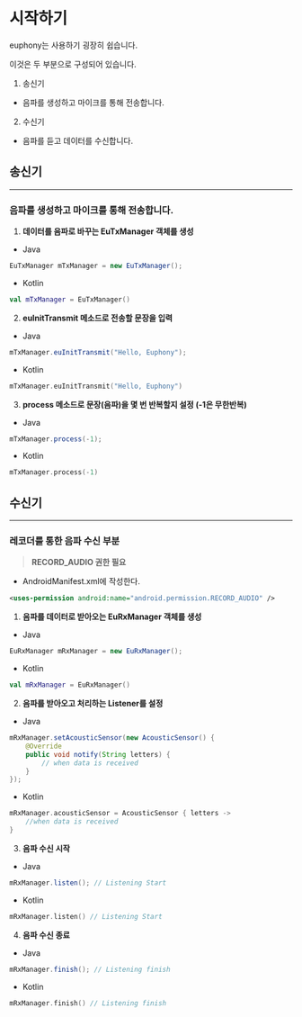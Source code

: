# 시작하기

euphony는 사용하기 굉장히 쉽습니다.

이것은 두 부분으로 구성되어 있습니다.

1) 송신기
 - 음파를 생성하고 마이크를 통해 전송합니다.
2) 수신기
- 음파를 듣고 데이터를 수신합니다.

## 송신기

---

### 음파를 생성하고 마이크를 통해 전송합니다.

1. **데이터를 음파로 바꾸는 EuTxManager 객체를 생성**
- Java

```java
EuTxManager mTxManager = new EuTxManager();
```

- Kotlin

```kotlin
val mTxManager = EuTxManager()
```

2. **euInitTransmit 메소드로 전송할 문장을 입력**
- Java

```java
mTxManager.euInitTransmit("Hello, Euphony");
```

- Kotlin

```kotlin
mTxManager.euInitTransmit("Hello, Euphony")
```

3. **process 메소드로 문장(음파)을 몇 번 반복할지 설정 (-1은 무한반복)**
- Java

```java
mTxManager.process(-1);
```

- Kotlin

```kotlin
mTxManager.process(-1)
```

## 수신기

---

### 레코더를 통한 음파 수신 부분

> **RECORD_AUDIO 권한 필요**

- AndroidManifest.xml에 작성한다.

```xml
<uses-permission android:name="android.permission.RECORD_AUDIO" />
```

1. **음파를 데이터로 받아오는 EuRxManager 객체를 생성**
- Java

```java
EuRxManager mRxManager = new EuRxManager();
```

- Kotlin

```kotlin
val mRxManager = EuRxManager()
```

2. **음파를 받아오고 처리하는 Listener를 설정**
- Java

```java
mRxManager.setAcousticSensor(new AcousticSensor() {
	@Override
	public void notify(String letters) {
		// when data is received
	}
});
```

- Kotlin

```kotlin
mRxManager.acousticSensor = AcousticSensor { letters ->
    //when data is received
}
```

3. **음파 수신 시작**
- Java

```java
mRxManager.listen(); // Listening Start
```

- Kotlin

```kotlin
mRxManager.listen() // Listening Start
```

4. **음파 수신 종료**
- Java

```java
mRxManager.finish(); // Listening finish
```

- Kotlin

```kotlin
mRxManager.finish() // Listening finish
```
